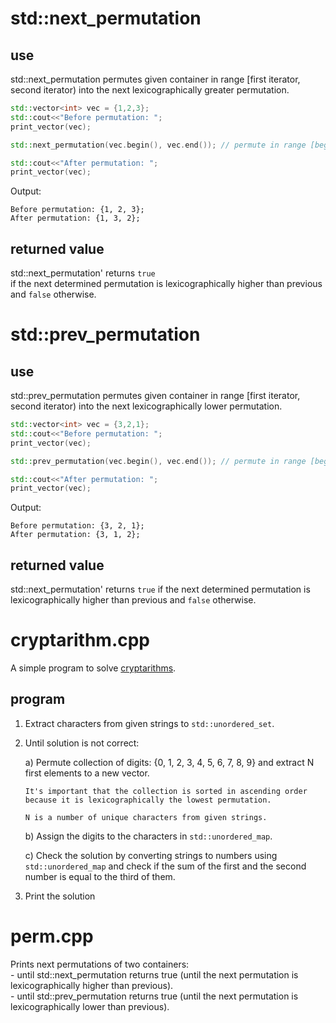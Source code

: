 # std::next_permutation

## use
std::next_permutation permutes given container in range \[first iterator, second iterator)
into the next lexicographically greater permutation.

```cpp
std::vector<int> vec = {1,2,3};
std::cout<<"Before permutation: ";
print_vector(vec);

std::next_permutation(vec.begin(), vec.end()); // permute in range [begin, end)

std::cout<<"After permutation: ";
print_vector(vec);
```
Output:
```
Before permutation: {1, 2, 3};
After permutation: {1, 3, 2};
```

## returned value

std::next_permutation' returns `true`  
if the next determined permutation is lexicographically higher than previous and `false` otherwise.

# std::prev_permutation

## use
std::prev_permutation permutes given container in range \[first iterator, second iterator)
into the next lexicographically lower permutation.

```cpp
std::vector<int> vec = {3,2,1};
std::cout<<"Before permutation: ";
print_vector(vec);

std::prev_permutation(vec.begin(), vec.end()); // permute in range [begin, end)

std::cout<<"After permutation: ";
print_vector(vec);
```
Output:
```
Before permutation: {3, 2, 1};
After permutation: {3, 1, 2};
```

## returned value

std::next_permutation' returns `true` 
if the next determined permutation is lexicographically higher than previous and `false` otherwise.


# cryptarithm.cpp

A simple program to solve [cryptarithms](https://en.wikipedia.org/wiki/Verbal_arithmetic).

## program  

1) Extract characters from given strings to `std::unordered_set`.  
  
2) Until solution is not correct:  

   a) Permute collection of digits: {0, 1, 2, 3, 4, 5, 6, 7, 8, 9} and extract N first elements to a new vector.  
    ```
    It's important that the collection is sorted in ascending order  
    because it is lexicographically the lowest permutation.
    ```
    ```
    N is a number of unique characters from given strings.  
    ```     
   b) Assign the digits to the characters in `std::unordered_map`.  
     
   c) Check the solution by converting strings to numbers using `std::unordered_map` and check if the sum of the first and the second number is equal to the third of them.  
  
3) Print the solution  


# perm.cpp
Prints next permutations of two containers:  
    - until std::next_permutation returns true (until the next permutation is lexicographically higher than previous).  
    - until std::prev_permutation returns true (until the next permutation is lexicographically lower than previous).  
